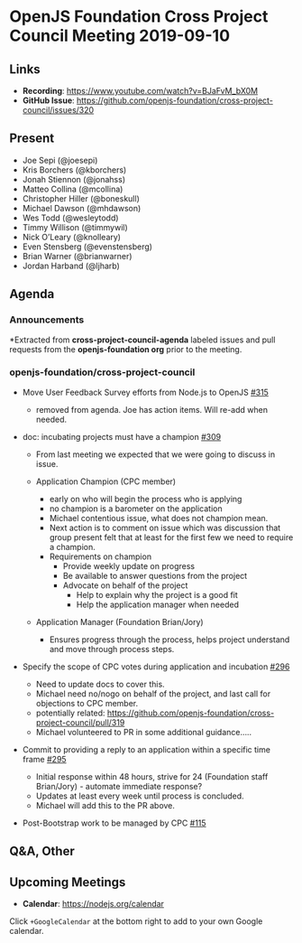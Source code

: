 # OpenJS Foundation Cross Project Council Meeting 2019-09-10

## Links

* **Recording**: https://www.youtube.com/watch?v=BJaFvM_bX0M
* **GitHub Issue**: https://github.com/openjs-foundation/cross-project-council/issues/320

## Present

* Joe Sepi (@joesepi)
* Kris Borchers (@kborchers)
* Jonah Stiennon (@jonahss)
* Matteo Collina (@mcollina)
* Christopher Hiller (@boneskull)
* Michael Dawson (@mhdawson)
* Wes Todd (@wesleytodd)
* Timmy Willison (@timmywil)
* Nick O’Leary (@knolleary)
* Even Stensberg (@evenstensberg)
* Brian Warner (@brianwarner)
* Jordan Harband (@ljharb)

## Agenda

### Announcements
 
*Extracted from **cross-project-council-agenda** labeled issues and pull requests from the **openjs-foundation org** prior to the meeting.

### openjs-foundation/cross-project-council

* Move User Feedback Survey efforts from Node.js to OpenJS [#315](https://github.com/openjs-foundation/cross-project-council/issues/315)
  * removed from agenda.  Joe has action items.  Will re-add when needed.

* doc: incubating projects must have a champion [#309](https://github.com/openjs-foundation/cross-project-council/pull/309)
  * From last meeting we expected that we were going to discuss in issue.
  * Application Champion  (CPC member)
     * early on who will begin the process who is applying
     * no champion is a barometer on the application
     * Michael contentious issue, what does not champion mean.
     * Next action is to comment on issue which was discussion that group present felt that at
        least for the first few we need to require a champion.
     * Requirements on champion
       * Provide weekly update on progress
       * Be available to answer questions from the project
       * Advocate on behalf of the project
         * Help to explain why the project is a good fit
         * Help the application manager when needed


  * Application Manager (Foundation Brian/Jory)
    * Ensures progress through the process, helps project understand and move
      through process steps. 

* Specify the scope of CPC votes during application and incubation [#296](https://github.com/openjs-foundation/cross-project-council/issues/296)
  * Need to update docs to cover this.  
  * Michael need no/nogo on behalf of the project, and last call for objections to CPC member.
  * potentially related: https://github.com/openjs-foundation/cross-project-council/pull/319
  * Michael volunteered to PR in some additional guidance…..
  
* Commit to providing a reply to an application within a specific time frame [#295](https://github.com/openjs-foundation/cross-project-council/issues/295)
  * Initial response within 48 hours, strive for 24 (Foundation staff Brian/Jory) - automate 
    immediate response?
  * Updates at least every week until process is concluded.
  * Michael will add this to the PR above.

* Post-Bootstrap work to be managed by CPC [#115](https://github.com/openjs-foundation/cross-project-council/issues/115)



## Q&A, Other

## Upcoming Meetings

* **Calendar**: https://nodejs.org/calendar

Click `+GoogleCalendar` at the bottom right to add to your own Google calendar.


